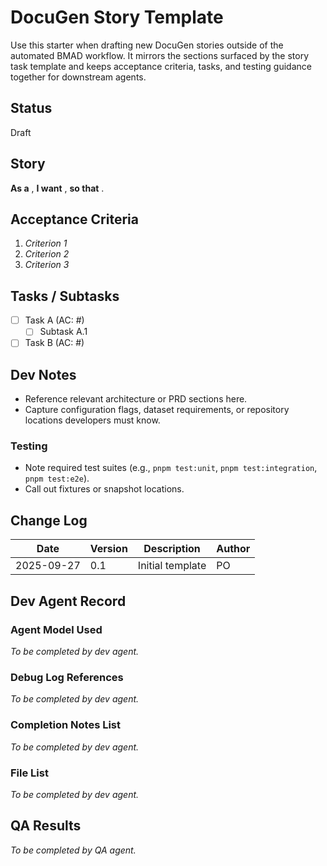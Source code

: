 # DocuGen Story Template
Use this starter when drafting new DocuGen stories outside of the automated BMAD workflow. It mirrors the sections surfaced by the story task template and keeps acceptance criteria, tasks, and testing guidance together for downstream agents.

## Status
Draft

## Story
**As a** _<role>_,
**I want** _<capability>_,
**so that** _<outcome>_.

## Acceptance Criteria
1. _Criterion 1_
2. _Criterion 2_
3. _Criterion 3_

## Tasks / Subtasks
- [ ] Task A (AC: #)
  - [ ] Subtask A.1
- [ ] Task B (AC: #)

## Dev Notes
- Reference relevant architecture or PRD sections here.
- Capture configuration flags, dataset requirements, or repository locations developers must know.

### Testing
- Note required test suites (e.g., `pnpm test:unit`, `pnpm test:integration`, `pnpm test:e2e`).
- Call out fixtures or snapshot locations.

## Change Log
| Date       | Version | Description      | Author |
|------------|---------|------------------|--------|
| 2025-09-27 | 0.1     | Initial template | PO     |

## Dev Agent Record
### Agent Model Used
_To be completed by dev agent._

### Debug Log References
_To be completed by dev agent._

### Completion Notes List
_To be completed by dev agent._

### File List
_To be completed by dev agent._

## QA Results
_To be completed by QA agent._
